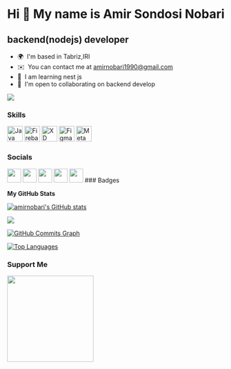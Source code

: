 Hi 👋 My name is Amir Sondosi Nobari
==============================

backend(nodejs) developer
-----------------------------

* 🌍  I'm based in Tabriz,IRI
* ✉️  You can contact me at [amirnobari1990@gmail.com](mailto:amirnobari1990@gmail.com)
* 🧠  I am learning nest js
* 🤝  I'm open to collaborating on backend develop

<a href="https://www.github.com/amirnobari" target="_blank" rel="noreferrer"><img
src="https://img.shields.io/github/followers/amirnobari?logo=github&style=for-the-badge&color=0891b2&labelColor=1c1917" /></a>



### Skills

<p align="left">
<a href="https://www.oracle.com/java/" target="_blank" rel="noreferrer"><img src="https://raw.githubusercontent.com/danielcranney/readme-generator/main/public/icons/skills/javascript-colored.svg" width="36" height="36" alt="Java" /></a>
<a href="https://firebase.google.com/" target="_blank" rel="noreferrer"><img src="https://raw.githubusercontent.com/danielcranney/readme-generator/main/public/icons/skills/typescript-colored.svg" width="36" height="36" alt="Firebase" /></a>
<a href="https://www.adobe.com/uk/products/xd.html" target="_blank" rel="noreferrer"><img src="https://raw.githubusercontent.com/danielcranney/readme-generator/main/public/icons/skills/nodejs-colored.svg" width="36" height="36" alt="XD" /></a>
<a href="https://www.figma.com/" target="_blank" rel="noreferrer"><img src="https://raw.githubusercontent.com/danielcranney/readme-generator/main/public/icons/skills/nestjs-colored.svg" width="36" height="36" alt="Figma" /></a>
<a href="https://metamask.io/" target="_blank" rel="noreferrer"><img src="https://raw.githubusercontent.com/danielcranney/readme-generator/main/public/icons/skills/mongodb-colored.svg" width="36" height="36" alt="MetaMask" /></a>
</p>


### Socials

<p align="left"> <a href="https://github.com/amirnobari" target="_blank" rel="noreferrer"><img src="https://raw.githubusercontent.com/danielcranney/readme-generator/main/public/icons/socials/github-dark.svg" width="32" height="32" /></a> <a href="http://www.instagram.com/amir_nobari/" target="_blank" rel="noreferrer"><img src="https://raw.githubusercontent.com/danielcranney/readme-generator/main/public/icons/socials/instagram.svg" width="32" height="32" /></a> <a href="https://www.linkedin.com/in/amir-nobari-643a5b232/" target="_blank" rel="noreferrer"><img src="https://raw.githubusercontent.com/danielcranney/readme-generator/main/public/icons/socials/linkedin.svg" width="32" height="32" /></a> 
 <a href="https://stackoverflow.com/users/18609964/amir-nobari" target="_blank" rel="noreferrer"><img src="https://raw.githubusercontent.com/danielcranney/readme-generator/main/public/icons/socials/stackoverflow.svg" width="32" height="32" /></a> 
<a href="https://t.me/AmirNobari13" target="_blank" rel="noreferrer"><img src="https://raw.githubusercontent.com/danielcranney/readme-generator/main/public/icons/socials/telegram.svg" width="32" height="32" /></a> 
### Badges

<b>My GitHub Stats</b>

<a href="http://www.github.com/amirnobari"><img src="https://github-readme-stats.vercel.app/api?username=amirnobari&show_icons=true&hide=&count_private=true&title_color=0891b2&text_color=ffffff&icon_color=0891b2&bg_color=1c1917&hide_border=true&show_icons=true" alt="amirnobari's GitHub stats" /></a>

<a href="https://github.com/amirnobari"><img src="https://github-readme-streak-stats.herokuapp.com/?user=amirnobari&stroke=ffffff&background=1c1917&ring=0891b2&fire=0891b2&currStreakNum=ffffff&currStreakLabel=0891b2&sideNums=ffffff&sideLabels=ffffff&dates=ffffff&hide_border=true" /></a>

<a href="https://github.com/amirnobari"><img src="https://activity-graph.herokuapp.com/graph?username=amirnobari&bg_color=1c1917&color=ffffff&line=0891b2&point=ffffff&area_color=1c1917&area=true&hide_border=true&custom_title=GitHub%20Commits%20Graph" alt="GitHub Commits Graph" /></a>

<a href="https://github.com/amirnobari" align="left"><img src="https://github-readme-stats.vercel.app/api/top-langs/?username=amirnobari&langs_count=10&title_color=0891b2&text_color=ffffff&icon_color=0891b2&bg_color=1c1917&hide_border=true&locale=en&custom_title=Top%20%Languages" alt="Top Languages" /></a>

### Support Me

<a href="https://www.buymeacoffee.com/amirnobari"><img src="https://cdn.buymeacoffee.com/buttons/v2/default-yellow.png" width="200" /></a>
